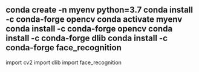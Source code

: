conda create -n myenv python=3.7
conda install -c conda-forge opencv
conda activate myenv
conda install -c conda-forge opencv
conda install -c conda-forge dlib
conda install -c conda-forge face_recognition
----------------------------------------------
import cv2
import dlib
import face_recognition